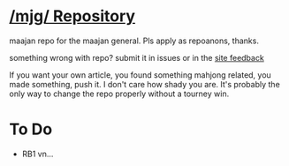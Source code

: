 # [/mjg/ Repository](https://repo.riichi.moe)

maajan repo for the maajan general. Pls apply as repoanons, thanks.

something wrong with repo? submit it in issues or in the [site feedback](https://repo.riichi.moe/feedback.html)

If you want your own article, you found something mahjong related, you made something, push it. I don't care how shady you are. It's probably the only way to change the repo properly without a tourney win.


# To Do
- RB1 vn...

